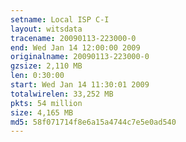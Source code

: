 ```yaml
---
setname: Local ISP C-I
layout: witsdata
tracename: 20090113-223000-0
end: Wed Jan 14 12:00:00 2009
originalname: 20090113-223000-0
gzsize: 2,110 MB
len: 0:30:00
start: Wed Jan 14 11:30:01 2009
totalwirelen: 33,252 MB
pkts: 54 million
size: 4,165 MB
md5: 58f071714f8e6a15a4744c7e5e0ad540
---
```

